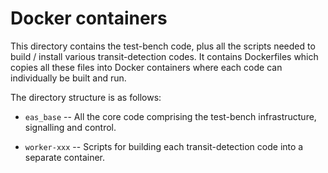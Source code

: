 # Docker containers

This directory contains the test-bench code, plus all the scripts needed to build / install various transit-detection codes. It contains Dockerfiles which copies all these files into Docker containers where each code can individually be built and run.

The directory structure is as follows:

* `eas_base` -- All the core code comprising the test-bench infrastructure, signalling and control.

* `worker-xxx` -- Scripts for building each transit-detection code into a separate container.

